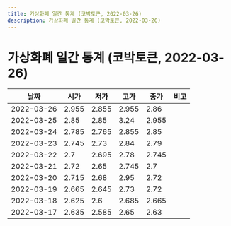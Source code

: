 ```yaml
---
title: 가상화폐 일간 통계 (코박토큰, 2022-03-26)
description: 가상화폐 일간 통계 (코박토큰, 2022-03-26)
---
```


가상화폐 일간 통계 (코박토큰, 2022-03-26)
===

|날짜|시가|저가|고가|종가|비고|
|--|--|--|--|--|--|
|2022-03-26|2.955|2.855|2.955|2.86|    |
|2022-03-25|2.85|2.85|3.24|2.955|    |
|2022-03-24|2.785|2.765|2.855|2.85|    |
|2022-03-23|2.745|2.73|2.84|2.79|    |
|2022-03-22|2.7|2.695|2.78|2.745|    |
|2022-03-21|2.72|2.65|2.745|2.7|    |
|2022-03-20|2.715|2.68|2.95|2.72|    |
|2022-03-19|2.665|2.645|2.73|2.72|    |
|2022-03-18|2.625|2.6|2.685|2.665|    |
|2022-03-17|2.635|2.585|2.65|2.63|    |
